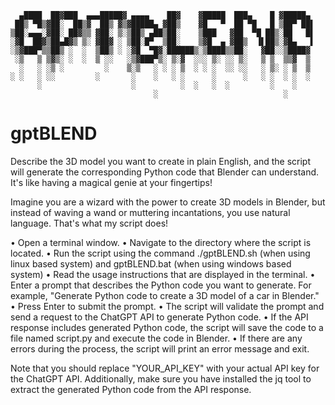       ▄████  ██▓███  ▄▄▄█████▓ ▄▄▄▄    ██▓    ▓█████  ███▄    █ ▓█████▄ 
     ██▒ ▀█▒▓██░  ██▒▓  ██▒ ▓▒▓█████▄ ▓██▒    ▓█   ▀  ██ ▀█   █ ▒██▀ ██▌
    ▒██░▄▄▄░▓██░ ██▓▒▒ ▓██░ ▒░▒██▒ ▄██▒██░    ▒███   ▓██  ▀█ ██▒░██   █▌
    ░▓█  ██▓▒██▄█▓▒ ▒░ ▓██▓ ░ ▒██░█▀  ▒██░    ▒▓█  ▄ ▓██▒  ▐▌██▒░▓█▄   ▌
    ░▒▓███▀▒▒██▒ ░  ░  ▒██▒ ░ ░▓█  ▀█▓░██████▒░▒████▒▒██░   ▓██░░▒████▓ 
     ░▒   ▒ ▒▓▒░ ░  ░  ▒ ░░   ░▒▓███▀▒░ ▒░▓  ░░░ ▒░ ░░ ▒░   ▒ ▒  ▒▒▓  ▒ 
      ░   ░ ░▒ ░         ░    ▒░▒   ░ ░ ░ ▒  ░ ░ ░  ░░ ░░   ░ ▒░ ░ ▒  ▒ 
    ░ ░   ░ ░░         ░       ░    ░   ░ ░      ░      ░   ░ ░  ░ ░  ░ 
          ░                    ░          ░  ░   ░  ░         ░    ░    
                                    ░                            ░      


# gptBLEND
Describe the 3D model you want to create in plain English, and the script will generate the corresponding Python code that Blender can understand. It's like having a magical genie at your fingertips!

Imagine you are a wizard with the power to create 3D models in Blender, but instead of waving a wand or muttering incantations, you use natural language. That's what my script does!

   • Open a terminal window.
   • Navigate to the directory where the script is located.
   • Run the script using the command ./gptBLEND.sh (when using linux based system) and gptBLEND.bat (when using windows based system)
   • Read the usage instructions that are displayed in the terminal.
   • Enter a prompt that describes the Python code you want to generate.
      For example, "Generate Python code to create a 3D model of a car in Blender."
   • Press Enter to submit the prompt.
   • The script will validate the prompt and send a request to the ChatGPT API to generate Python code.
   • If the API response includes generated Python code, the script will save the code to a file named script.py and execute the code in Blender.
   • If there are any errors during the process, the script will print an error message and exit.

Note that you should replace "YOUR_API_KEY" with your actual API key for the ChatGPT API. Additionally, make sure you have installed the jq tool to extract the generated Python code from the API response.
